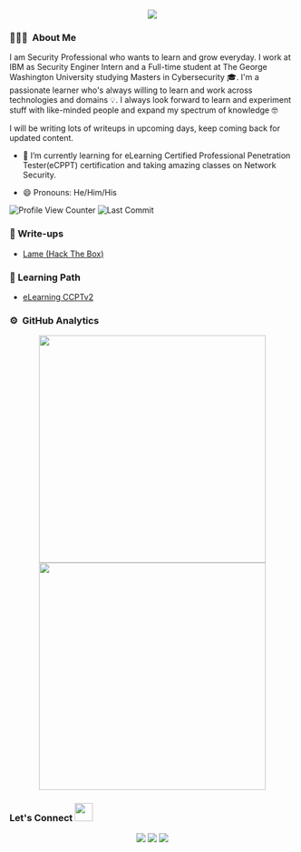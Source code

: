<h1 align="center">
  <a href="https://git.io/typing-svg">
    <img src="https://readme-typing-svg.herokuapp.com/?color=%3388FF&lines=Hello+Everyone!%20:)&center=true&size=30">
  </a>
</h1>

### 👨🏻‍💻 &nbsp;About Me
I am Security Professional who wants to learn and grow everyday. I work at IBM as Security Enginer Intern and a Full-time student at The George Washington University studying Masters in Cybersecurity :mortar_board:. I'm a passionate learner who's always willing to learn and work across technologies and domains :bulb:. I always look forward to learn and experiment stuff with like-minded people and expand my spectrum of knowledge 🤓

I will be writing lots of writeups in upcoming days, keep coming back for updated content.

- 🌱 I’m currently learning for eLearning Certified Professional Penetration Tester(eCPPT) certification and taking amazing classes on Network Security.
  
- 😄 Pronouns: He/Him/His

![Profile View Counter](https://komarev.com/ghpvc/?username=saquibsaifee)
<img alt="Last Commit" src="https://img.shields.io/github/last-commit/saquibsaifee/saquibsaifee?logo=markdown&label=LAST+UPDATE&color=3388FF&style=flat">

### :closed_book: Write-ups

* [Lame (Hack The Box)](https://github.com/saquibsaifee/write-ups/blob/main/Lame)<br>


### :closed_book: Learning Path
* [eLearning CCPTv2](https://github.com/saquibsaifee/eCCPTv2-Journal)

### ⚙️ &nbsp;GitHub Analytics
<p align = "center">
  <img src = "https://github-readme-stats.vercel.app/api?username=saquibsaifee&theme=dark&show_icons=true" width = 400 />
  <img src = "https://github-readme-streak-stats.herokuapp.com/?user=saquibsaifee&theme=dark&hide_border=true" width = 400 />
</p>

<h3 align="left">Let's Connect <img src="https://raw.githubusercontent.com/saquibsaifee/saquibsaifee/main/images/handshake.gif" height="32px"></h3>
<p align="center">
<a href="https://linkedin.com/in/saquibsaifee"><img src="https://img.shields.io/badge/-Saquib%20Saifee-0077B5?style=flat&logo=Linkedin&logoColor=white"/></a>
<a href="https://twitter.com/saquibsaifee"><img src="https://img.shields.io/badge/-@Saquib%20Saifee-1877F2?style=flat&logo=twitter&logoColor=white"/></a>
<a href="mailto:saquibsaifee2@gmail.com"><img src="https://img.shields.io/badge/-saquibsaifee2@gmail.com-D14836?style=flat&logo=Gmail&logoColor=white"/></a>
 </p>


